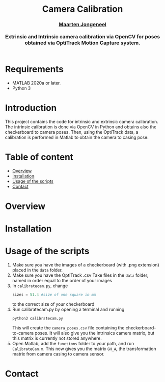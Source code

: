 <div align="center">
<h1 align="center">
Camera Calibration
</h1>
</div>
<div align="center">
<h3>
<a href="https://research.tue.nl/en/persons/maarten-jongeneel">Maarten Jongeneel</a>
<br>
<br>
Extrinsic and Intrinsic camera calibration via OpenCV for poses obtained via OptiTrack Motion Capture system.
<br>
<br>
</h3>
</div>

# Requirements
 - MATLAB 2020a or later. 
 - Python 3

# Introduction
This project contains the code for intrinsic and extrinsic camera calibration. The intrinsic calibration is done via OpenCV in Python and obtains also the checkerboard to camera poses. Then, using the OptiTrack data, a calibration is performed in Matlab to obtain the camera to casing pose.


Table of content
================
- [Overview](#overview)
- [Installation](#installation)
- [Usage of the scripts](#usage-of-the-scripts)
- [Contact](#contact)


# Overview
# Installation
# Usage of the scripts

1. Make sure you have the images of a checkerboard (with .png extension) placed in the ```data``` folder. 
2. Make sure you have the OptiTrack .csv Take files in the ```data``` folder, named in order equal to the order of your images
3. In ```calibratecam.py```, change
    ```python
    sizes = 51.4 #size of one square in mm
    ```
    to the correct size of your checkerboard
4. Run calibratecam.py by opening a terminal and running
    ```bash
    python3 calibratecam.py
    ```
    This will create the ```camera_poses.csv``` file containing the checkerboard-to-camera poses. It will also give you the intrinsics camera matrix, but this matrix is currently not stored anywhere.
5. Open Matlab, add the ```functions``` folder to your path, and run                ```CalibrateCam.m```. This now gives you the matrix ```GH_A```, the transformation matrix from camera casing to camera sensor.
# Contact